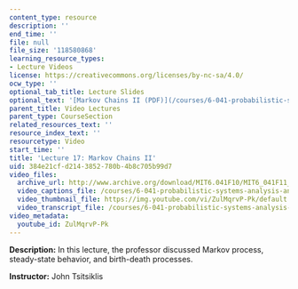 ```yaml
---
content_type: resource
description: ''
end_time: ''
file: null
file_size: '118580868'
learning_resource_types:
- Lecture Videos
license: https://creativecommons.org/licenses/by-nc-sa/4.0/
ocw_type: ''
optional_tab_title: Lecture Slides
optional_text: '[Markov Chains II (PDF)](/courses/6-041-probabilistic-systems-analysis-and-applied-probability-fall-2010/resources/mit6_041f10_l17)'
parent_title: Video Lectures
parent_type: CourseSection
related_resources_text: ''
resource_index_text: ''
resourcetype: Video
start_time: ''
title: 'Lecture 17: Markov Chains II'
uid: 384e21cf-d214-3852-780b-4b8c705b99d7
video_files:
  archive_url: http://www.archive.org/download/MIT6.041F10/MIT6_041F11_lec17_300k.mp4
  video_captions_file: /courses/6-041-probabilistic-systems-analysis-and-applied-probability-fall-2010/e184a888e46957868e152a69a0085d35_ZulMqrvP-Pk.vtt
  video_thumbnail_file: https://img.youtube.com/vi/ZulMqrvP-Pk/default.jpg
  video_transcript_file: /courses/6-041-probabilistic-systems-analysis-and-applied-probability-fall-2010/213fe0ba7cf21f6d71b49bb40c8b1a8f_ZulMqrvP-Pk.pdf
video_metadata:
  youtube_id: ZulMqrvP-Pk
---
```


**Description:** In this lecture, the professor discussed Markov process, steady-state behavior, and birth-death processes.

**Instructor:** John Tsitsiklis

